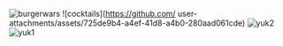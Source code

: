 ![burgerwars](https://github.com/user-attachments/assets/c94afc9b-793f-48a0-8462-a2250d9e9757)
![cocktails](https://github.com/
user-attachments/assets/725de9b4-a4ef-41d8-a4b0-280aad061cde)
![yuk2](https://github.com/user-attachments/assets/8165c842-4e09-4bfe-aff9-f44e5d639a64)
![yuk1](https://github.com/user-attachments/assets/456cda61-2f27-4fb9-b677-880936cdb546)
